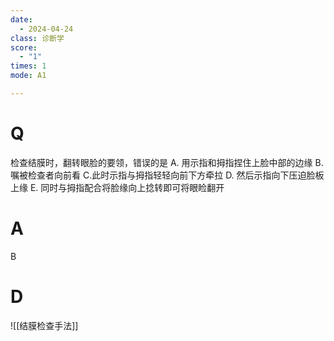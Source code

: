 ```yaml
---
date:
  - 2024-04-24
class: 诊断学
score:
  - "1"
times: 1
mode: A1

--- 
```



# Q
检查结膜时，翻转眼脸的要领，错误的是
A. 用示指和拇指捏住上脸中部的边缘
B. 嘱被检查者向前看
C.此时示指与拇指轻轻向前下方牵拉
D. 然后示指向下压迫脸板上缘
E. 同时与拇指配合将脸缘向上捻转即可将眼睑翻开

# A

B



# D
![[结膜检查手法]]